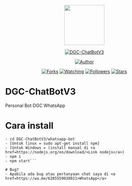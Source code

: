 <p align="center">
<img src="https://raw.githubusercontent.com/MRHRTZ/DGC-ChatBotV3/main/whatsapp-bot/media/%2B62%20812-2111-5819%2020201013_055225.jpg" width="128" height="128"/>
</p>
<p align="center">
<a href="#"><img title="DGC-ChatBotV3" src="https://img.shields.io/badge/Whatsapp Bot-green?colorA=%23ff0000&colorB=%23017e40&style=for-the-badge"></a>
</p>
<p align="center">
<a href="https://github.com/MRHRTZ"><img title="Author" src="https://img.shields.io/badge/Author-MRHRTZ-red.svg?style=for-the-badge&logo=github"></a>
</p>
<p align="center">
<a href="https://github.com/MRHRTZ/DGC-ChatBotV3/network/members"><img title="Forks" src="https://img.shields.io/github/forks/MRHRTZ/DGC-ChatBotV3?color=red&style=flat-square"></a>
<a href="https://github.com/MRHRTZ/DGC-ChatBotV3/watchers"><img title="Watching" src="https://img.shields.io/github/watchers/MRHRTZ/DGC-ChatBotV3?label=Watchers&color=blue&style=flat-square"></a>
<a href="https://github.com/MRHRTZ/DGC-ChatBotV3"><img title="Followers" src="https://img.shields.io/github/followers/MRHRTZ?color=blue&style=flat-square"></a>
<a href="https://github.com/MRHRTZ/DGC-ChatBotV3/stargazers/"><img title="Stars" src="https://img.shields.io/github/stars/MRHRTZ/DGC-ChatBotV3?color=red&style=flat-square"></a>
</p>


# DGC-ChatBotV3
Personal Bot DGC WhatsApp

# Cara install

```- git clone https://github.com/MRHRTZ/DGC-ChatBotV3
- cd DGC-ChatBotV3/whatsapp-bot
- [Untuk linux = sudo apt-get install npm]
- [Untuk Windows = (install manual di <a href=https://nodejs.org/en/download/>Link nodejs</a>) 
- npm i
- npm start```

# Bug? 
- Apabila ada bug atau pertanyaan chat saya di <a href=https://wa.me/6285559038021>WhatsApp</a>

